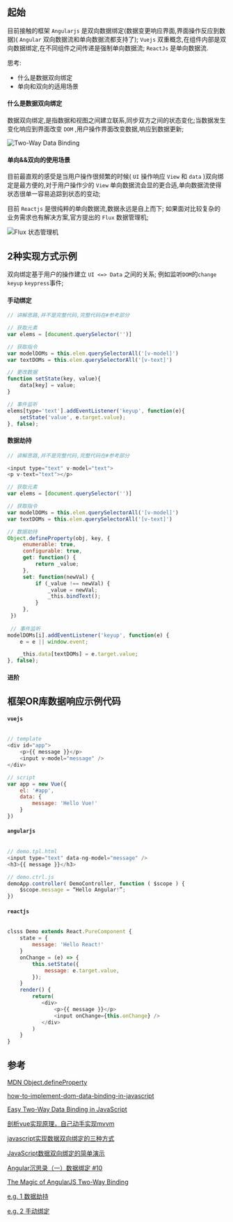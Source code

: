 ## 起始

目前接触的框架 ` Angularjs ` 是双向数据绑定(数据变更响应界面,界面操作反应到数据)( ` Angular ` 双向数据流和单向数据流都支持了);  ` Vuejs ` 双重概念,在组件内部是双向数据绑定,在不同组件之间传递是强制单向数据流;  ` ReactJs ` 是单向数据流.

思考:

- 什么是数据双向绑定
- 单向和双向的适用场景

#### 什么是数据双向绑定

数据双向绑定,是指数据和视图之间建立联系,同步双方之间的状态变化;当数据发生变化响应到界面改变 `DOM` ,用户操作界面改变数据,响应到数据更新;

![Two-Way Data Binding](http://moduscreate.com/wp-content/uploads/2014/10/Screenshot-2014-10-02-09.42.12.png)

#### 单向&&双向的使用场景

目前最直观的感受是当用户操作很频繁的时候( `UI` 操作响应 `View` 和 `data` )双向绑定是最方便的,对于用户操作少的 `View` 单向数据流会显的更合适,单向数据流使得状态很单一容易追踪到状态的变动;   

目前 `Reactjs` 是很纯粹的单向数据流,数据永远是自上而下; 如果面对比较复杂的业务需求也有解决方案,官方提出的 `Flux` 数据管理机;   

![Flux 状态管理机](https://pic1.zhimg.com/v2-52441a4be5428564f4f629f0d9926efc_b.png)

## 2种实现方式示例

双向绑定基于用户的操作建立 `UI <=> Data` 之间的关系; 例如监听`DOM`的`change` `keyup` `keypress`事件;

#### 手动绑定

```javascript
// 讲解思路,并不是完整代码,完整代码在#参考部分

// 获取元素
var elems = [document.querySelector('')]

// 获取指令
var modelDOMs = this.elem.querySelectorAll('[v-model]')
var textDOMs = this.elem.querySelectorAll('[v-text]')

// 更改数据
function setState(key, value){
    data[key] = value;
}

// 事件监听
elems[type='text'].addEventListener('keyup', function(e){
    setState('value', e.target.value);
}, false);

```

#### 数据劫持

```javascript
// 讲解思路,并不是完整代码,完整代码在#参考部分

<input type="text" v-model="text">
<p v-text="text"></p>

// 获取元素
var elems = [document.querySelector('')]

// 获取指令
var modelDOMs = this.elem.querySelectorAll('[v-model]')
var textDOMs = this.elem.querySelectorAll('[v-text]')

// 数据劫持
Object.defineProperty(obj, key, {
     enumerable: true,
     configurable: true,
     get: function() {
         return _value;
     },
     set: function(newVal) {
         if (_value !== newVal) {
             _value = newVal;
             _this.bindText();
         }
     },
 })
 
 // 事件监听
modelDOMs[i].addEventListener('keyup', function(e) {
    e = e || window.event;

    _this.data[textDOMs] = e.target.value;
}, false);

```

#### 进阶

## 框架OR库数据响应示例代码

#### `vuejs`

```javascript

// template
<div id="app">
    <p>{{ message }}</p>
    <input v-model="message" />
</div>

// script
var app = new Vue({
    el: '#app',
    data: {
        message: 'Hello Vue!'
    }
})
```

#### `angularjs`

```javascript

// demo.tpl.html
<input type="text" data-ng-model="message" />
<h3>{{ message }}</h3>

// demo.ctrl.js
demoApp.controller( DemoController, function ( $scope ) {
    $scope.message = “Hello Angular!”;
})
```

#### `reactjs`

```javascript

clsss Demo extends React.PureComponent {
    state = {
        message: 'Hello React!'
    }
    onChange = (e) => {
        this.setState({
            message: e.target.value,
        });
    }
    render() {
        return(
           <div>
               <p>{{ message }}</p>
               <input onChange={this.onChange} />
           </div> 
        )
    }
}

```

## 参考

[MDN Object.defineProperty](https://developer.mozilla.org/zh-CN/docs/Web/JavaScript/Reference/Global_Objects/Object/defineProperty)   

[how-to-implement-dom-data-binding-in-javascript](https://stackoverflow.com/questions/16483560/how-to-implement-dom-data-binding-in-javascript)   

[Easy Two-Way Data Binding in JavaScript](http://www.lucaongaro.eu/blog/2012/12/02/easy-two-way-data-binding-in-javascript/)   

[剖析vue实现原理，自己动手实现mvvm](https://github.com/DMQ/mvvm)   

[javascript实现数据双向绑定的三种方式](http://jixianqianduan.com/frontend-javascript/2015/11/29/js-data-two-ways-binding.html)   

[JavaScript数据双向绑定的简单演示](http://div.io/topic/1645)

[Angular沉思录（一）数据绑定 #10](https://github.com/xufei/blog/issues/10)   

[The Magic of AngularJS Two-Way Binding](http://moduscreate.com/the-magic-of-angular-js-two-way-binding/)   

[e.g. 1 数据劫持](https://jsfiddle.net/evan_g/s6vrv3gz/1/)   

[e.g. 2 手动绑定](https://jsfiddle.net/evan_g/LguLoe0s/)
